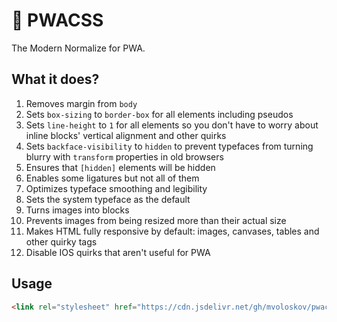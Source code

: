 # 📱 PWACSS
The Modern Normalize for PWA.

## What it does?

1. Removes margin from `body`
2. Sets `box-sizing` to `border-box` for all elements including pseudos
3. Sets `line-height` to `1` for all elements so you don't have to worry about inline blocks' vertical alignment and other quirks
4. Sets `backface-visibility` to `hidden` to prevent typefaces from turning blurry with `transform` properties in old browsers
5. Ensures that `[hidden]` elements will be hidden
6. Enables some ligatures but not all of them
7. Optimizes typeface smoothing and legibility
8. Sets the system typeface as the default
9. Turns images into blocks
10. Prevents images from being resized more than their actual size
11. Makes HTML fully responsive by default: images, canvases, tables and other quirky tags
12. Disable IOS quirks that aren't useful for PWA

## Usage
```HTML
<link rel="stylesheet" href="https://cdn.jsdelivr.net/gh/mvoloskov/pwacss/pwacss.min.css">
```
